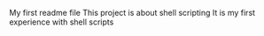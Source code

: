 My first readme file
This project is about shell scripting
It is my first experience with shell scripts

